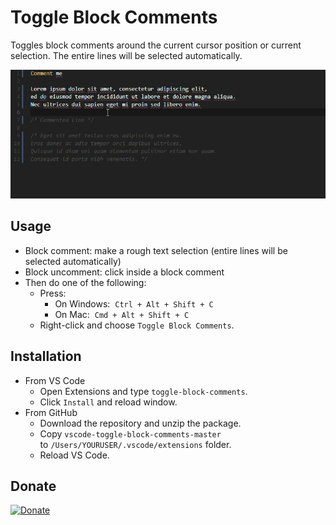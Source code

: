 # Toggle Block Comments

Toggles block comments around the current cursor position or current selection.
The entire lines will be selected automatically.

![Toggle Block Comments](https://raw.githubusercontent.com/alexmunteanu/vscode-toggle-block-comments/master/images/vscode-toggle-block-comments-demo.gif)

## Usage

- Block comment: make a rough text selection (entire lines will be selected automatically)
- Block uncomment: click inside a block comment
- Then do one of the following:
  - Press:
    - On Windows:  `Ctrl + Alt + Shift + C`
    - On Mac:  `Cmd + Alt + Shift + C`
  - Right-click and choose `Toggle Block Comments`.

## Installation

- From VS Code
  - Open Extensions and type `toggle-block-comments`.
  - Click `Install` and reload window.
- From GitHub
  - Download the repository and unzip the package.
  - Copy `vscode-toggle-block-comments-master` to `/Users/YOURUSER/.vscode/extensions` folder.
  - Reload VS Code.

## Donate

[![Donate](https://img.shields.io/badge/Donate-PayPal-success?style=for-the-badge&link=https://www.paypal.com/donate?hosted_button_id=Z8FGYYW9L28YC)](https://www.paypal.com/donate?hosted_button_id=Z8FGYYW9L28YC)

